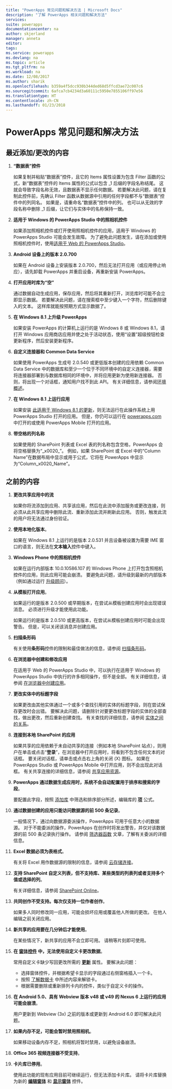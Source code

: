 ```yaml
---
title: "PowerApps 常见问题和解决方法 | Microsoft Docs"
description: "了解 PowerApps 相关问题和解决方法"
services: 
suite: powerapps
documentationcenter: na
author: skjerland
manager: anneta
editor: 
tags: 
ms.service: powerapps
ms.devlang: na
ms.topic: article
ms.tgt_pltfrm: na
ms.workload: na
ms.date: 12/08/2017
ms.author: sharik
ms.openlocfilehash: b359a4f5dcc930b344ded68d5ffcd3ae72c007c6
ms.sourcegitcommit: 6afca7cb4234d3a60111c5950e7855106ff97e56
ms.translationtype: HT
ms.contentlocale: zh-CN
ms.lasthandoff: 01/23/2018
---
```

# <a name="common-issues-and-resolutions-for-powerapps"></a>PowerApps 常见问题和解决方法
## <a name="recently-addedchanged"></a>最近添加/更改的内容
1. **“数据表”控件**

    如果复制并粘贴“数据表”控件，且它的 Items 属性设置为包含 Filter 函数的公式，新“数据表”控件的 Items 属性的公式以包含 _1 后缀的字段名称结尾。 这就会导致字段名称无效，且数据表不显示任何数据。 若要解决此问题，请在复制此控件前，先确认 Filter 函数从数据源中引用的任何字段都不与“数据表”控件中的列同名。 如果是，请重命名“数据表”控件中的列。 也可以从无效的字段名称中删除 _1 后缀，让它们与实体中的名称保持一致。

1. **适用于 Windows 的 PowerApps Studio 中的照相机控件**

    如果添加照相机控件或打开使用照相机控件的应用，适用于 Windows 的 PowerApps Studio 可能会发生故障。 为了避免此问题发生，请在添加或使用照相机控件时，使用[适用于 Web 的 PowerApps Studio](create-app-browser.md)。

2. **Android 设备上的版本 2.0.700**

    如果在 Android 设备上安装版本 2.0.700，然后无法打开应用（或应用停止响应），请先卸载 PowerApps 并重启设备，再重新安装 PowerApps。

3. **打开应用时库为“空”**

    通过数据自动生成应用，保存应用，然后将其重新打开，浏览库时可能不会立即显示数据。 若要解决此问题，请在搜索框中至少键入一个字符，然后删除键入的文本。 这样库就能按预期方式显示数据了。

4. **在 Windows 8.1 上升级 PowerApps**

    如果安装 PowerApps 的计算机上运行的是 Windows 8 或 Windows 8.1，请打开 Windows 应用商店应用并使之处于活动状态，使用“设置”超级按钮检查更新程序，然后安装更新程序。

5. **自定义连接器和 Common Data Service**

   如果使用 PowerApps 生成号 2.0.540 或更低版本创建的应用依赖 Common Data Service 中的数据库和至少一个位于不同环境中的自定义连接器，需要将连接器部署到与数据库相同的环境中，并将应用更新为使用新连接器。 否则，将出现一个对话框，通知用户找不到此 API。 有关详细信息，请参阅[环境概述](environments-overview.md)。

6. **在 Windows 8.1 上运行应用**

    如果安装 [此适用于 Windows 8.1 的更新](https://technet.microsoft.com/library/security/ms16-118)，则无法运行在此操作系统上用 PowerApps Studio 打开的应用。 但是，你仍可以运行在 [powerapps.com](https://web.powerapps.com) 中打开的或使用 PowerApps Mobile 打开的应用。

7. **带空格的列名称**

    如果使用的 SharePoint 列表或 Excel 表的列名称包含空格，PowerApps 会将空格替换为“\_x0020\_”。 例如，如果 SharePoint 或 Excel 中的“Column Name”在数据布局中显示或用于公式，它将在 PowerApps 中显示为“Column_x0020_Name”。

## <a name="older"></a>之前的内容
1. **更改共享应用中的流**

    如果你将流添加到应用、共享该应用，然后在此流中添加服务或更改连接，则必须从此共享应用中删除此流、重新添加此流并刷新此应用。 否则，触发此流的用户将无法通过身份验证。

2. **使用本地化版本**。

    如果在 Windows 8.1 上运行的是版本 2.0.531 并且设备被设置为需要 IME 窗口的语言，则无法在**文本输入**控件中键入。

3. **Windows Phone 中的照相机控件**

    如果在运行内部版本 10.0.10586.107 的 Windows Phone 上打开包含照相机控件的应用，则此应用可能会崩溃。 要避免此问题，请升级到最新的内部版本（例如通过运行 [升级顾问](https://www.microsoft.com/store/p/upgrade-advisor/9nblggh0f5g4)）。

4. **从模板打开应用**。

    如果运行的是版本 2.0.500 或早期版本，在尝试从模板创建应用时会出现错误消息。 必须进行升级才能使用此功能。

    如果运行的是版本 2.0.510 或更高版本，在尝试从模板创建应用时可能会出现警告。 但是，可以关闭该消息并创建应用。

5. **扫描条形码**

    有关使用**条形码**控件的限制和最佳做法的信息，请参阅 [扫描条形码](scan-barcode.md)。

6. **在浏览器中创建和修改应用**

    在适用于 Web 的 PowerApps Studio 中，可以执行在适用于 Windows 的 PowerApps Studio 中执行的许多相同操作，但不是全部。 有关详细信息，请参阅 [在浏览器中创建应用](create-app-browser.md)。

7. **更改实体中的标题字段**

    如果更改由其他实体通过一个或多个查找引用的实体的标题字段，则在尝试保存更改时会出错。 要解决此问题，请删除针对要更改标题字段的实体的全部查找，做出更改，然后重新创建查找。 有关查找的详细信息，请参阅 [实体之间的关系](data-platform-entity-lookup.md)。

8. **连接到本地 SharePoint 的应用**

    如果共享的应用依赖于未自动共享的连接（例如本地 SharePoint 站点），则用户在单击或点击“**登录**”，在浏览器中打开应用时，将看到不包含任何文本的对话框。 要关闭对话框，请单击或点击右上角的关闭 (X) 图标。 如果在 PowerApps Studio 或 PowerApps Mobile 中打开应用，则不会出现此对话框。 有关共享连接的详细信息，请参阅 [共享应用资源](share-app-resources.md)。

9. **PowerApps 通过数据生成应用时，系统不会自动配置用于排序和搜索的字段**。

   要配置此字段，按照 [添加库](add-gallery.md) 中筛选和排序部分所述，编辑库的 **[项](controls/properties-core.md)** 公式。

10. **通过数据创建的应用只能访问数据源的前 500 条记录**。

     一般情况下，通过向数据源委派操作，PowerApps 可用于任意大小的数据源。 对于不能委派的操作，PowerApps 在创作时将发出警告，并仅对该数据源的前 500 条记录执行操作。  请参阅 [筛选器函数](functions/function-filter-lookup.md) 文章，了解有关委派的详细信息。

11. **Excel 数据必须为表格式**。

     有关将 Excel 用作数据源的限制的信息，请参阅 [云存储连接](connections/cloud-storage-blob-connections.md#known-limitations)。

12. **支持 SharePoint 自定义列表，但不支持库、某些类型的列表列或者支持多个值或选择的列**。

     有关详细信息，请参阅 [SharePoint Online](connections/connection-sharepoint-online.md#known-issues)。

13. **共同创作不受支持。每次仅支持一位作者创作**。

     如果多人同时修改同一应用，可能会损坏应用或覆盖他人所做的更改。 在他人编辑之前关闭应用。

14. **新共享的应用要在几分钟后才能使用**。

     在某些情况下，新共享的应用不会立即可用。 请稍等片刻即可使用。

15. **在 [窗体控件](controls/control-form-detail.md) 中，无法使用自定义卡更改数据**。

     常用自定义卡缺少写回更改所需的 **[更新](controls/control-card.md)** 属性。 要解决此问题：

    * 选择窗体控件，并根据希望卡显示的字段通过右侧窗格插入一个卡。  
    * 按照 [了解数据卡](working-with-cards.md#unlock-a-card) 中所述内容来解锁卡。
    * 根据需要删除或重新排列卡内的控件，类似于自定义卡的操作。

16. **在 Android 5.0、具有 Webview 版本 v48 或 v49 的 Nexus 6 上运行的应用可能会崩溃**。

     用户更新到 Webview (3x) 之前的版本或更新到 Android 6.0 即可解决此问题。

17. **如果内存不足，可能会暂时禁用照相机**。

     如果移动设备内存不足，照相机将暂时禁用，以避免设备崩溃。

18. **Office 365 视频连接器不受支持**。

19. **卡片库已停用**。

     使用此功能的现有应用目前可继续运行，但无法添加卡片库。 请将卡片库替换为新的 **[编辑窗体](controls/control-form-detail.md)** 和 **[显示窗体](controls/control-form-detail.md)** 控件。
